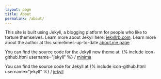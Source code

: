 ```yaml
---
layout: page
title: About
permalink: /about/
---
```


This site is built using Jekyll, a blogging platform for people who like to torture themselves. Learn more about Jekyll here: [jekyllrb.com](http://jekyllrb.com/). Learn more about the author at this sometimes-up-to-date [about.me page](https://about.me/dannykirschner)

You can find the source code for the Jekyll new theme at:
{% include icon-github.html username="jekyll" %} /
[minima](https://github.com/jekyll/minima)

You can find the source code for Jekyll at
{% include icon-github.html username="jekyll" %} /
[jekyll](https://github.com/jekyll/jekyll)

